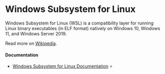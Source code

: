 # Windows Subsystem for Linux

Windows Subsystem for Linux (WSL) is a compatibility layer for running Linux binary executables (in ELF format) natively on Windows 10, Windows 11, and Windows Server 2019.

Read more on [Wikipedia](https://en.wikipedia.org/wiki/Windows_Subsystem_for_Linux).

#### Documentation
- [Windows Subsystem for Linux Documentation](https://docs.microsoft.com/en-us/windows/wsl) ⭐
